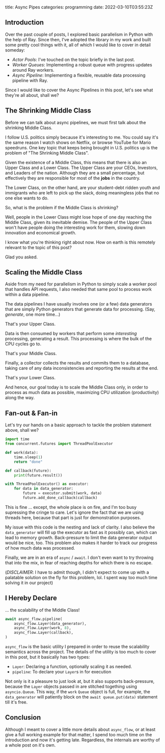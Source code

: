 title: Async Pipes
categories: programming
date: 2022-03-10T03:55:23Z


## Introduction

Over the past couple of posts, I explored basic parallelism in Python with the help of Ray. Since then, I've adopted the library in my work and built some pretty cool things with it, all of which I would like to cover in detail someday:

- _Actor Pools_: I've touched on the topic briefly in the last post.
- _Worker Queues_: Implementing a robust queue with progress updates around Ray workers.
- _Async Pipeline_: Implementing a flexible, reusable data processing pipeline with Ray.

Since I would like to cover the Async Pipelines in this post, let's see what they're all about, shall we?

## The Shrinking Middle Class

Before we can talk about async pipelines, we must first talk about the shrinking Middle Class.

I follow U.S. politics simply because it's interesting to me. You could say it's the same reason I watch shows on Netflix, or browse YouTube for Mario speedruns. One key topic that keeps being brought in U.S. politics up is the problem of "The Shrinking Middle Class".

Given the existence of a Middle Class, this means that there is also an Upper Class and a Lower Class. The Upper Class are your CEOs, Investors, and Leaders of the nation. Although they are a small percentage, but effectively they are responsible for most of the **jobs** in the country.

The Lower Class, on the other hand, are your student-debt ridden youth and immigrants who are left to pick up the slack, doing meaningless jobs that no one else wants to do.

So, what is the problem if the Middle Class is shrinking?

Well, people in the Lower Class might lose hope of one day reaching the Middle Class, given its inevitable demise. The people of the Upper Class won't have people doing the interesting work for them, slowing down innovation and economical growth.

I know what you're thinking right about now. How on earth is this remotely relevant to the topic of this post?

Glad you asked.

## Scaling the Middle Class

Aside from my need for parallelism in Python to simply scale a worker pool that handles API requests, I also needed that same pool to process work within a data pipeline.

The data pipelines I have usually involves one (or a few) data generators that are simply Python generators that generate data for processing. (Say, _generate_, one more time...)

That's your Upper Class.

Data is then consumed by workers that perform some _interesting_ processing, generating a result. This processing is where the bulk of the CPU cycles go to.

That's your Middle Class.

Finally, a collector collects the results and commits them to a database, taking care of any data inconsistencies and reporting the results at the end.

That's your Lower Class.

And hence, our goal today is to scale the Middle Class only, in order to process as much data as possible, maximizing CPU utilization (productivity) along the way.

## Fan-out & Fan-in

Let's try our hands on a basic approach to tackle the problem statement above, shall we?

```python
import time
from concurrent.futures import ThreadPoolExecutor

def work(data):
	time.sleep(1)
	return "done"

def callback(future):
	print(future.result())

with ThreadPoolExecutor() as executor:
    for data in data_generator:
        future = executor.submit(work, data)
        future.add_done_callback(callback)
```

This is fine ... except, the whole place is on fire, and I'm too busy supressing the cringe to care. Let's ignore the fact that we are using threads here, because that part is just for demonstration purposes.

My issue with this code is the nesting and lack of clarity. I also believe the `data_generator` will fill up the executor as fast as it possibly can, which can lead to memory growth. Back-pressure to limit the data generator output would be nice, too. This problem also makes it harder to track our progress of how much data was processed.

Finally, we are in an era of `async` / `await`. I don't even want to try throwing that into the mix, in fear of reaching depths for which there is no escape.

(_DISCLAIMER_: I have to admit though, I didn't expect to come up with a palatable solution on the fly for this problem, lol. I spent way too much time solving it in our project)

## I Hereby Declare

... the scalability of the Middle Class!

```python
await async_flow.pipeline(
    async_flow.Layer(data_generator),
    async_flow.Layer(work, 8),
    async_flow.Layer(callback),
)
```

`async_flow` is the basic utility I prepared in order to reuse the scalability semantics across the project. The details of the utility is too much to cover in this post, but it basically has two types:

- `Layer`: Declaring a function, optionally scaling it as needed.
- `pipeline`: To declare your `Layer`s in for execution

Not only is it a pleasure to just look at, but it also supports back-pressure, because the `Layer` objects passed in are stitched togething using `asyncio.Queue`. This way, if the `work` `Queue` object is full, for example, the `data_generator` will patiently block on the `await queue.put(data)` statement till it's free.

## Conclusion

Although I meant to cover a little more details about `async_flow`, or at least give a full working example for that matter, I spend too much time on the introduction and now it's getting late. Regardless, the internals are worthy of a whole post on it's own.
